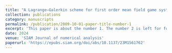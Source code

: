 ```yaml
---
title: "A Lagrange–Galerkin scheme for first order mean field game systems"
collection: publications
category: manuscripts
permalink: /publication/2009-10-01-paper-title-number-1
excerpt: 'This paper is about the number 1. The number 2 is left for future work.'
date: 2024  
venue: 'SIAM Journal of numerical analysis'
paperurl: 'https://epubs.siam.org/doi/abs/10.1137/23M1561762'
---
```

